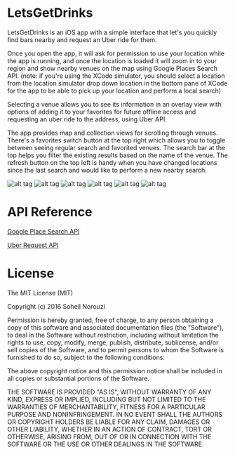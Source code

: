 # LetsGetDrinks

LetsGetDrinks is an iOS app with a simple interface that let's you quickly find bars nearby and request an Uber ride for them.

Once you open the app, it will ask for permission to use your location while the app is running, and once the location is loaded it will zoom in to your region and show nearby venues on the map using Google Places Search API. (note: if you're using the XCode simulator, you should select a location from the location simulator drop down location in the bottom pane of XCode for the app to be able to pick up your location and perform a local search)

Selecting a venue allows you to see its information in an overlay view with options of adding it to your favorites for future offline access and requesting an uber ride to the address, using Uber API.

The app provides map and collection views for scrolling through venues. There's a favorites switch button at the top right which allows you to toggle between seeing regular search and favorited venues. The search bar at the top helps you filter the existing results based on the name of the venue. The refresh button on the top left is handy when you have changed locations since the last search and would like to perform a new nearby search.

![alt tag](https://raw.githubusercontent.com/soheiln/LetsGetDrinks/master/LetsGetDrinks/Screenshots/screenshot1.png)
![alt tag](https://raw.githubusercontent.com/soheiln/LetsGetDrinks/master/LetsGetDrinks/Screenshots/screenshot2.png)
![alt tag](https://raw.githubusercontent.com/soheiln/LetsGetDrinks/master/LetsGetDrinks/Screenshots/screenshot3.png)
![alt tag](https://raw.githubusercontent.com/soheiln/LetsGetDrinks/master/LetsGetDrinks/Screenshots/screenshot4.png)
![alt tag](https://raw.githubusercontent.com/soheiln/LetsGetDrinks/master/LetsGetDrinks/Screenshots/screenshot5.png)
![alt tag](https://raw.githubusercontent.com/soheiln/LetsGetDrinks/master/LetsGetDrinks/Screenshots/screenshot6.png)

# API Reference

[Google Place Search API](https://developers.google.com/places/web-service/search)

[Uber Request API](https://developer.uber.com/docs/overview)


# License

The MIT License (MIT)

Copyright (c) 2016 Soheil Norouzi

Permission is hereby granted, free of charge, to any person obtaining a copy of this software and associated documentation files (the "Software"), to deal in the Software without restriction, including without limitation the rights to use, copy, modify, merge, publish, distribute, sublicense, and/or sell copies of the Software, and to permit persons to whom the Software is furnished to do so, subject to the following conditions:

The above copyright notice and this permission notice shall be included in all copies or substantial portions of the Software.

THE SOFTWARE IS PROVIDED "AS IS", WITHOUT WARRANTY OF ANY KIND, EXPRESS OR IMPLIED, INCLUDING BUT NOT LIMITED TO THE WARRANTIES OF MERCHANTABILITY, FITNESS FOR A PARTICULAR PURPOSE AND NONINFRINGEMENT. IN NO EVENT SHALL THE AUTHORS OR COPYRIGHT HOLDERS BE LIABLE FOR ANY CLAIM, DAMAGES OR OTHER LIABILITY, WHETHER IN AN ACTION OF CONTRACT, TORT OR OTHERWISE, ARISING FROM, OUT OF OR IN CONNECTION WITH THE SOFTWARE OR THE USE OR OTHER DEALINGS IN THE SOFTWARE.


